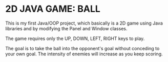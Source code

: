 # 2D JAVA GAME: BALL

This is my first Java/OOP project, which basically is a 2D game using Java libraries and by modifying the Panel and Window classes.

The game requires only the UP, DOWN, LEFT, RIGHT keys to play. 

The goal is to take the ball into the opponent's goal without conceding to your own goal. The intensity of enemies will increase as you keep scoring.

